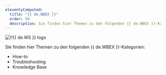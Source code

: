 ```yaml
---
eleventyComputed:
  title: "{{ de.WBEX }}"
  order: 90
  description: Sie finden hier Themen zu den folgenden {{ de.WBEX }}-Kategorien:':' How-to, Troubleshooting und Knowledge Base Themen.
---
```

![!!{{ de.WS }} logo](https://webdevolutions.azureedge.net/images/projects/workspace/logos/workspace-color-shadow.svg)  

Sie finden hier Themen zu den folgenden {{ de.WBEX }}-Kategorien:  

* How-to 
* Troubleshooting 
* Knowledge Base 
